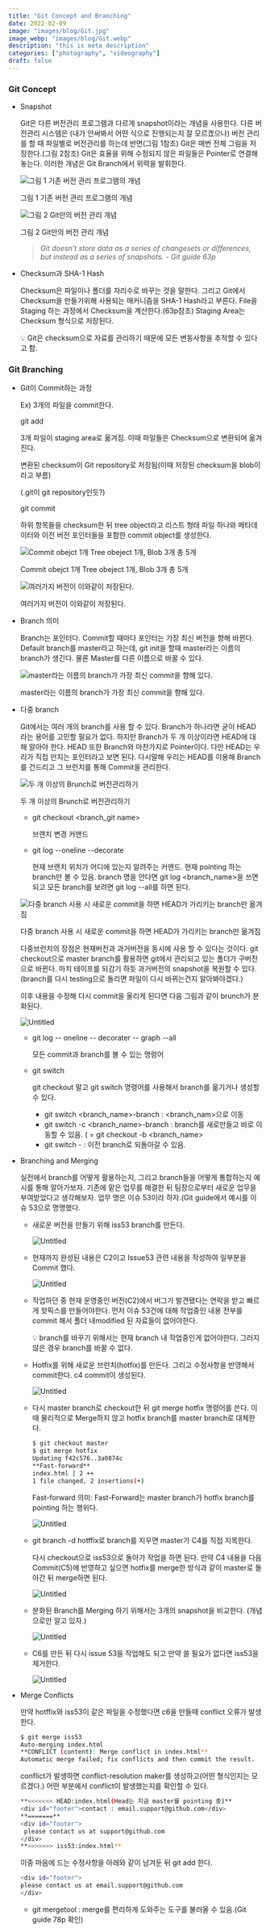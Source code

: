 ```yaml
---
title: "Git Concept and Branching"
date: 2022-02-09
image: "images/blog/Git.jpg"
image_webp: "images/blog/Git.webp"
description: "this is meta description"
categories: ["photography", "videography"]
draft: false
---
```

### Git Concept

- Snapshot
    
    Git은 다른 버전관리 프로그램과 다르게 snapshot이라는 개념을 사용한다.  다른 버전관리 시스템은 (내가 안써봐서 어떤 식으로 진행되는지 잘 모르겠으나) 버전 관리를 할 때 파일별로 버전관리를 하는데 반면(그림 1참조) Git은 매번 전체 그림을 저장한다.(그림 2참조) Git은 효율을 위해 수정되지 않은 파일들은 Pointer로 연결해 놓는다.  이러한 개념은 Git Branch에서 위력을 발휘한다.
    
    ![그림 1 기존 버전 관리 프로그램의 개념](/img/Data_Aanlytics/theory/Git_Concept_and_Branching/Untitled.png)
    
    그림 1 기존 버전 관리 프로그램의 개념 
    
    ![그림 2 Git만의 버전 관리 개념](/img/Data_Aanlytics/theory/Git_Concept_and_Branching/Untitled%201.png)
    
    그림 2 Git만의 버전 관리 개념
    
    > *Git doesn’t store data as a series of changesets or differences, but instead as a series of snapshots.  - Git guide 63p*
    > 

- Checksum과 SHA-1 Hash
    
    Checksum은 파일이나 폴더를 자리수로 바꾸는 것을 말한다. 그리고  Git에서  Checksum을 만들기위해 사용되는 매커니즘을 SHA-1 Hash라고 부른다. File을 Staging 하는 과정에서 Checksum을 계산한다.(63p참조) Staging Area는 Checksum 형식으로 저장된다. 
    
    <aside>
    💡 Git은 checksum으로 자료를 관리하기 때문에 모든 변동사항을 추적할 수 있다고 함.
    
    </aside>
    

### Git Branching

- Git이 Commit하는 과정
    
    Ex) 3개의 파일을 commit한다.
    
    git add
    
    3개 파일이 staging area로 옮겨짐. 이때 파일들은 Checksum으로 변환되며 옮겨진다.
    
    변환된 checksum이 Git repository로 저장됨(이때 저장된 checksum을 blob이라고 부름)
    
    (.git이 git repository인듯?)
    
    git commit
    
    하위 항목들을 checksum한 뒤 tree object라고 리스트 형태 파일 하나와 메타데이터와 이전 버전 포인터들을 포함한 commit object를 생성한다. 
    
    ![Commit obejct 1개 Tree obeject 1개, Blob 3개 총 5개](/img/Data_Aanlytics/theory/Git_Concept_and_Branching/Untitled%202.png)
    
    Commit obejct 1개 Tree obeject 1개, Blob 3개 총 5개
    
    ![여러가지 버전이 이와같이 저장된다.](/img/Data_Aanlytics/theory/Git_Concept_and_Branching/Untitled%203.png)
    
    여러가지 버전이 이와같이 저장된다.
    

- Branch 의미

    Branch는 포인터다. Commit할 때마다 포인터는 가장 최신 버전을 향해 바뀐다. Default branch를 master라고 하는데, git init을 할때 master라는 이름의 branch가 생긴다. 물론 Master를 다른 이름으로 바꿀 수 있다.
    
    ![master라는 이름의 branch가 가장 최신 commit을 향해 있다.](/img/Data_Aanlytics/theory/Git_Concept_and_Branching/Untitled%204.png)
    
    master라는 이름의 branch가 가장 최신 commit을 향해 있다.
    
- 다중 branch
    
    Git에서는 여러 개의 branch를 사용 할 수 있다. Branch가 하나라면 굳이 HEAD라는 용어를 고민할 필요가 없다. 하지만 Branch가 두 개 이상이라면 HEAD에 대해 알아야 한다.  HEAD 또한 Branch와 마찬가지로 Pointer이다. 다만 HEAD는 우리가 직접 만지는 포인터라고 보면 된다. 다시말해 우리는 HEAD를 이용해 Branch를 건드리고 그 브런치를 통해 Commit을 관리한다. 
    
    ![두 개 이상의 Brunch로 버전관리하기](/img/Data_Aanlytics/theory/Git_Concept_and_Branching/Untitled%205.png)
    
    두 개 이상의 Brunch로 버전관리하기
    
    - git checkout <branch_git name>
        
        브랜치 변경 커맨드
        
    - git log --oneline --decorate
        
        현재 브랜치 위치가 어디에 있는지 알려주는 커맨드. 현재 pointing 하는 branch만 볼 수 있음. branch 명을 안다면 git log <branch_name>을 쓰면되고 모든 branch를 보려면 git log --all를 하면 된다. 
        
    
    ![다중 branch 사용 시 새로운 commit을 하면 HEAD가 가리키는 branch만 옮겨짐](/img/Data_Aanlytics/theory/Git_Concept_and_Branching/Untitled%206.png)
    
    다중 branch 사용 시 새로운 commit을 하면 HEAD가 가리키는 branch만 옮겨짐
    
    다중브런치의 장점은 현재버전과 과거버전을 동시에 사용 할 수 있다는 것이다. git checkout으로 master branch를 활용하면 git에서 관리되고 있는 폴더가 구버전으로 바뀐다. 마치 테이프를 되감기 하듯 과거버전의 snapshot을 복원할 수 있다. (branch를 다시 testing으로 돌리면 파일이 다시 바뀌는건지 알아봐야겠다.)
    
    이후 내용을 수정해 다시 commit을 올리게 된다면  다음 그림과 같이 brunch가 분화된다. 
    
    ![Untitled](/img/Data_Aanlytics/theory/Git_Concept_and_Branching/Untitled%207.png)
    
    - git log -- oneline -- decorater -- graph --all
        
        모든 commit과 branch를 볼 수 있는 명령어
        
    - git switch
        
        git checkout 말고 git switch 명령어를 사용해서 branch를 옮기거나 생성할 수 있다. 
        
        - git switch <branch_name>-branch : <branch_nam>으로 이동
        - git switch -c <branch_name>-branch : branch를 새로만들고 바로 이동할 수 있음. ( = git checkout -b <branch_name>
        - git switch - : 이전 branch로 되돌아갈 수 있음.
        
- Branching and Merging
    
    실전에서 branch를 어떻게 활용하는지, 그리고 branch들을 어떻게 통합하는지 예시를 통해 알아가보자. 기존에 맡은 업무를 해결한 뒤 팀장으로부터 새로운 업무을 부여받았다고 생각해보자. 업무 명은 이슈 53이라 하자.(Git guide에서 예시를 이슈 53으로 명명했다. 
    
    - 새로운 버전을 만들기 위해 iss53 branch를 만든다.
        
        ![Untitled](/img/Data_Aanlytics/theory/Git_Concept_and_Branching/Untitled%208.png)
        
    - 현재까지 완성된 내용은 C2이고 Issue53 관련 내용을 작성하여 일부분을 Commit 했다.
        
        ![Untitled](/img/Data_Aanlytics/theory/Git_Concept_and_Branching/Untitled%209.png)
        
    - 작업하던 중 현재 운영중인 버전(C2)에서 버그가 발견됐다는 연락을 받고 빠르게 핫픽스를 만들어야한다. 먼저 이슈 53건에 대해 작업중인 내용 전부를 commit 해서 폴더 내modified 된 자료들이 없어야한다.
        
        <aside>
        💡 branch를 바꾸기 위해서는 현재 branch 내 작업중인게 없어야한다.  그러지 않은 경우 branch를 바꿀 수 없다.
        
        </aside>
        
    - Hotfix를 위해 새로운 브런치(hotfix)를 만든다. 그리고 수정사항을 반영해서 commit한다. c4 commit이 생성된다.
        
        ![Untitled](/img/Data_Aanlytics/theory/Git_Concept_and_Branching/Untitled%2010.png)
        
    - 다시 master branch로 checkout한 뒤 git merge hotfix 명령어를 쓴다. 
    이때 물리적으로 Merge하지 않고 hotfix branch를 master branch로 대체한다.
        
        ```bash
        $ git checkout master
        $ git merge hotfix
        Updating f42c576..3a0874c
        **Fast-forward**
        index.html | 2 ++
        1 file changed, 2 insertions(+)
        ```
        
        Fast-forward 의미: Fast-Forward는 master branch가 hotfix branch를 pointing 하는 행위다. 
        
        ![Untitled](/img/Data_Aanlytics/theory/Git_Concept_and_Branching/Untitled%2011.png)
        
    - git branch -d hotffix로 branch를 지우면 master가 C4를 직접 지목한다.
        
        다시 checkout으로 iss53으로 돌아가 작업을 하면 된다. 만약 C4 내용을 다음 Commit(C5)에 반영하고 싶으면 hotfix를 merge한 방식과 같이 master로 돌아간 뒤 merge하면 된다.
        
        ![Untitled](/img/Data_Aanlytics/theory/Git_Concept_and_Branching/Untitled%2012.png)
        
    - 분화된 Branch를 Merging 하기 위해서는 3개의 snapshot을 비교한다. (개념으로만 알고 있자.)
        
        ![Untitled](/img/Data_Aanlytics/theory/Git_Concept_and_Branching/Untitled%2013.png)
        
    - C6를 만든 뒤 다시 issue 53을 작업해도 되고 만약 쓸 필요가 없다면 iss53을 제거한다.
        
        ![Untitled](/img/Data_Aanlytics/theory/Git_Concept_and_Branching/Untitled%2014.png)
        
- Merge Conflicts
    
    만약 hotffix와 iss53이 같은 파일을 수정했다면 c6을 만들때 conflict 오류가 발생한다. 
    
    ```bash
    $ git merge iss53
    Auto-merging index.html
    **CONFLICT (content): Merge conflict in index.html**
    Automatic merge failed; fix conflicts and then commit the result.
    ```
    
    conflict가 발생하면 conflict-resolution maker를 생성하고(어떤 형식인지는 모르겠다.) 어떤 부분에서 conflict이 발생했는지를 확인할 수 있다.
    
    ```bash
    **<<<<<<< HEAD:index.html(Head는 지금 master를 pointing 중)**
    <div id="footer">contact : email.support@github.com</div>
    **=======**
    <div id="footer">
     please contact us at support@github.com
    </div>
    **>>>>>>> iss53:index.html**
    ```
    
    이중 마음에 드는 수정사항을 아래와 같이 남겨둔 뒤 git add 한다.
    
    ```bash
    <div id="footer">
    please contact us at email.support@github.com
    </div>
    ```
    
    - git mergetool : merge를 편리하게 도와주는 도구를 불러올 수 있음.(Git guide 78p 확인)